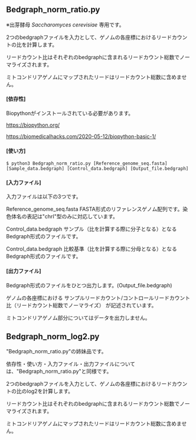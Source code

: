 ## Bedgraph_norm_ratio.py
※出芽酵母 <i>Saccharomyces cerevisiae</i> 専用です。

2つのbedgraphファイルを入力として、ゲノムの各座標におけるリードカウントの比を計算します。

リードカウント比はそれぞれのbedgraphに含まれるリードカウント総数でノーマライズされます。

ミトコンドリアゲノムにマップされたリードはリードカウント総数に含めません。

#### [依存性]
Biopythonがインストールされている必要があります。

https://biopython.org/

https://biomedicalhacks.com/2020-05-12/biopython-basic-1/


#### [使い方]  
```$ python3 Bedgraph_norm_ratio.py [Reference_genome_seq.fasta] [Sample_data.bedgraph] [Control_data.bedgraph] [Output_file.bedgraph]```

#### [入力ファイル]
入力ファイルは以下の3つです。

Reference_genome_seq.fasta FASTA形式のリファレンスゲノム配列です。染色体名の表記は"chrI"型のみに対応しています。

Control_data.bedgraph サンプル（比を計算する際に分子となる）となるBedgraph形式のファイルです。

Control_data.bedgraph 比較基準（比を計算する際に分母となる）となるBedgraph形式のファイルです。

#### [出力ファイル]
Bedgraph形式のファイルをひとつ出力します。(Output_file.bedgraph)

ゲノムの各座標における サンプルリードカウント/コントロールリードカウント比（リードカウント総数でノーマライズ） が記述されています。

ミトコンドリアゲノム部分についてはデータを出力しません。



## Bedgraph_norm_log2.py
"Bedgraph_norm_ratio.py"の姉妹品です。

依存性・使い方・入力ファイル・出力ファイルについては、"Bedgraph_norm_ratio.py"と同様です。

2つのbedgraphファイルを入力として、ゲノムの各座標におけるリードカウントの比のlog2を計算します。

リードカウント比はそれぞれのbedgraphに含まれるリードカウント総数でノーマライズされます。

ミトコンドリアゲノムにマップされたリードはリードカウント総数に含めません。
